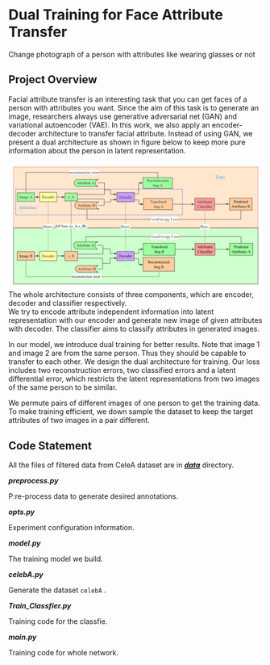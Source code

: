 # Dual Training for Face Attribute Transfer

Change photograph of a person with attributes like wearing glasses or not

## Project Overview

Facial attribute transfer is an interesting task that you can get faces of a person with attributes you want. 
Since the aim of this task is to generate  an image, researchers always use generative adversarial net (GAN) and variational autoencoder (VAE). 
In this work, we also apply an encoder-decoder architecture to transfer facial attribute. 
Instead of using GAN, we present a dual architecture as shown in figure below to keep more pure information about the person in latent representation. 

![Architecture](./pic/architecture.png)
The whole architecture consists of three components, which are encoder, decoder and classifier respectively.  
We try to encode attribute independent information into latent representation with our encoder and generate new image of given attributes with decoder. 
The classifier aims to classify attributes in generated images. 

In our model, we introduce dual training for better results. 
Note that image 1 and image 2 are from the same person. Thus they should be capable to transfer to each other. 
We design the dual architecture for training. 
Our loss includes two reconstruction errors, two classified errors and a latent differential error, which restricts the latent representations from two images of the same person to be similar.  

We permute pairs of different images of one person to get the training data.  
To make training efficient, we down sample the dataset to keep the target attributes of two images in a pair different.

## Code Statement

All the files of filtered data from CeleA dataset are in [***data***](./data) directory.

***preprocess.py***
 
P:re-process data to generate desired annotations.

***opts.py***

Experiment configuration information.

***model.py*** 

The training model we build.

***celebA.py*** 

Generate the dataset ```celebA``` .

***Train_Classfier.py*** 

Training code for the classfie.

***main.py***

Training code for whole network.
